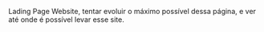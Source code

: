 Lading Page Website, tentar evoluir o máximo possível dessa página, e ver até onde é possível levar esse site.
